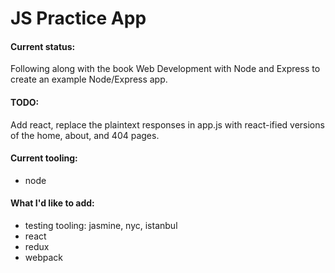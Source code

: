 # JS Practice App

#### Current status:

Following along with the book Web Development with Node and Express to create an example Node/Express app.

#### TODO:

Add react, replace the plaintext responses in app.js with react-ified versions of the home, about, and 404 pages.


#### Current tooling:

* node


#### What I'd like to add:

* testing tooling: jasmine, nyc, istanbul
* react
* redux
* webpack